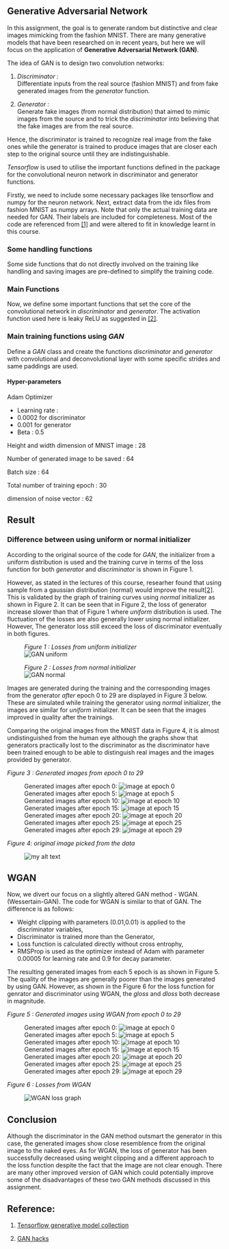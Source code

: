 ## Generative Adversarial Network

In this assignment, the goal is to generate random but distinctive and clear images mimicking from the fashion MNIST. There are many generative models that have been researched on in recent years, but here we will focus on the application of **Generative Adversarial Network (GAN)**.

The idea of GAN is to design two convolution networks:

1. _Discriminator :_  
Differentiate inputs from the real source (fashion MNIST) and from fake generated images from the _generator_ function.

2. _Generator :_   
Generate fake images (from normal distribution) that aimed to mimic images from the source and to trick the _discriminator_ into believing that the fake images are from the real source.

Hence, the discriminator is trained to recognize real image from the fake ones while the generator is trained to produce images that are closer each step to the original source until they are indistinguishable. 

_Tensorflow_ is used to utilise the important functions defined in the package for the convolutional neuron network in discriminator and generator functions.

Firstly, we need to include some necessary packages like tensorflow and numpy for the neuron network. Next, extract data from the idx files from fashion MNIST as numpy arrays. Note that only the actual training data are needed for GAN. Their labels are included for completeness. Most of the code are referenced from [[1]][one] and were altered to fit in knowledge learnt in this course.


### Some handling functions

Some side functions that do not directly involved on the training like handling and saving images are pre-defined to simplify the training code.


### Main Functions 

Now, we define some important functions that set the core of the convolutional network in _discriminator_ and _generator_. The activation function used here is leaky ReLU as suggested in [[2]][two]. 


### Main training functions using _GAN_

Define a _GAN_ class and create the functions _discriminator_ and _generator_ with convolutional and deconvolutional layer with some specific strides and same paddings are used. 

#### Hyper-parameters

Adam Optimizer  
 - Learning rate :
  - 0.0002 for discriminator
  - 0.001 for generator
 - Beta : 0.5
 
Height and width dimension of MNIST image : 28
 
Number of generated image to be saved : 64
 
Batch size : 64

Total number of training epoch : 30

dimension of noise vector : 62


## Result
### Difference between using uniform or normal initializer

According to the original source of the code for *GAN*, the initializer from a uniform distribution is used and the training curve in terms of the loss function for both _generator_ and _discriminator_ is shown in Figure 1. 

However, as stated in the lectures of this course, researher found that using sample from a gaussian distribution (normal) would improve the result[[2]][two]. This is validated by the graph of training curves using _normal_ initializer as shown in Figure 2. It can be seen that in Figure 2, the loss of generator increase slower than that of Figure 1 where _uniform_ distribution is used. The fluctuation of the losses are also generally lower using normal initializer. However, The generator loss still exceed the loss of discriminator eventually in both figures.

<figure>
  <em><figcaption>Figure 1 : Losses from uniform initializer</figcaption></em>
  <img src="fashion_train_file/loss_GAN_uniform.png" alt="GAN uniform"/>
</figure>

<figure>
  <em><figcaption>Figure 2 : Losses from normal initializer</figcaption></em>
  <img src="fashion_train_file/loss_GAN_normal.png" alt="GAN normal"/>
</figure>


Images are generated during the training and the corresponding images from the generator _after_ epoch 0 to 29 are displayed in Figure 3 below. These are simulated while training the generator using _normal_ initializer, the images are similar for _uniform_ initializer. It can be seen that the images improved in quality after the trainings. 


Comparing the original images from the MNIST data in Figure 4, it is almost undistinguished from the human eye although the graphs show that generators practically lost to the discriminator as the discriminator have been trained enough to be able to distinguish real images and the images provided by generator. 

<em>Figure 3 : Generated images from epoch 0 to 29</em>
<figure>
  Generated images after epoch 0:
  <img src="fashion_train_file/GAN_epoch000_test_all_classes.png" alt="image at epoch 0"/> Generated images after epoch 5:
  <img src="fashion_train_file/GAN_epoch005_test_all_classes.png" alt="image at epoch 5"/> Generated images after epoch 10:
  <img src="fashion_train_file/GAN_epoch010_test_all_classes.png" alt="image at epoch 10"/> Generated images after epoch 15:
  <img src="fashion_train_file/GAN_epoch015_test_all_classes.png" alt="image at epoch 15"/> Generated images after epoch 20: 
  <img src="fashion_train_file/GAN_epoch020_test_all_classes.png" alt="image at epoch 20"/> Generated images after epoch 25:
  <img src="fashion_train_file/GAN_epoch025_test_all_classes.png" alt="image at epoch 25"/> Generated images after epoch 29:
  <img src="fashion_train_file/GAN_epoch029_test_all_classes.png" alt="image at epoch 29"/>
</figure>

<em>Figure 4: original image picked from the data</em>
<figure>
  <img src="fashion_train_file/GAN_real_image.png" alt="my alt text"/>
</figure>


## WGAN 

Now, we divert our focus on a slightly altered GAN method - WGAN.(Wessertain-GAN). The code for WGAN is similar to that of GAN. The difference is as follows:

- Weight clipping with parameters (0.01,0.01) is applied to the discriminator variables,
- Discriminator is trained more than the Generator,
- Loss function is calculated directly without cross entrophy,
- RMSProp is used as the optimizer instead of Adam with parameter 0.00005 for learning rate and 0.9 for decay parameter.

The resulting generated images from each 5 epoch is as shown in Figure 5. The quality of the images are generally poorer than the images generated by using GAN. However, as shown in the Figure 6 for the loss function for genrator and discriminator using WGAN, the _gloss_ and _dloss_ both decrease in magnitude.

<em>Figure 5 : Generated images using WGAN from epoch 0 to 29</em>
<figure>
  Generated images after epoch 0:
  <img src="fashion_train_file/WGAN_epoch000_test_all_classes.png" alt="image at epoch 0"/> Generated images after epoch 5:
  <img src="fashion_train_file/WGAN_epoch005_test_all_classes.png" alt="image at epoch 5"/> Generated images after epoch 10:
  <img src="fashion_train_file/WGAN_epoch010_test_all_classes.png" alt="image at epoch 10"/> Generated images after epoch 15:
  <img src="fashion_train_file/WGAN_epoch015_test_all_classes.png" alt="image at epoch 15"/> Generated images after epoch 20: 
  <img src="fashion_train_file/WGAN_epoch020_test_all_classes.png" alt="image at epoch 20"/> Generated images after epoch 25:
  <img src="fashion_train_file/WGAN_epoch025_test_all_classes.png" alt="image at epoch 25"/> Generated images after epoch 29:
  <img src="fashion_train_file/WGAN_epoch029_test_all_classes.png" alt="image at epoch 29"/>
</figure>

<em>Figure 6 : Losses from WGAN</em>
<figure>
  <img src="fashion_train_file/loss_WGAN.png" alt="WGAN loss graph">
</figure>


## Conclusion

Although the discriminator in the GAN method outsmart the generator in this case, the generated images show close resemblence from the original image to the naked eyes. As for WGAN, the loss of generator has been successfully decreased using weight clipping and a different approach to the loss function despite the fact that the image are not clear enough. There are many other improved version of GAN which could potentially improve some of the disadvantages of these two GAN methods discussed in this assignment.


## Reference: 

1. [Tensorflow generative model collection](https://github.com/hwalsuklee/tensorflow-generative-model-collections)

2. [GAN hacks](https://github.com/soumith/ganhacks)

[one]: https://github.com/hwalsuklee/tensorflow-generative-model-collections
[two]: https://github.com/soumith/ganhacks
